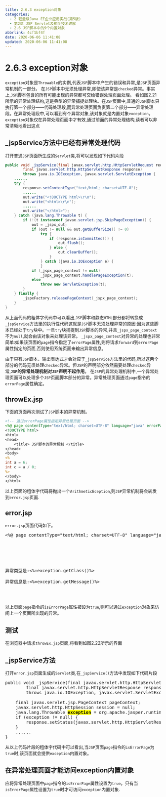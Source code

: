 ```yaml
---
title: 2.6.3 exception对象
categories:
  - 2 轻量级Java EE企业应用实战(第5版)
  - 第2章 JSP Servlet及相关技术详解
  - 2.6 JSP脚本中的9个内置对象
abbrlink: 4cf1bf4f
date: 2020-06-06 11:41:08
updated: 2020-06-06 11:41:08
---
```

# 2.6.3 exception对象
`exception`对象是`Throwable`的实例,代表`JSP`脚本中产生的错误和异常,是`JSP`页面异常机制的一部分。
在`JSP`脚本中无须处理异常,即使该异常是`checked`异常。事实上,`JSP`脚本包含的所有可能出现的异常都可交给错误处理页面处理。
看如图2.21所示的异常处理结构,这是典型的异常捕捉处理块。在`JSP`页面中,普通的`JSP`脚本只执行第一个部分——代码处理段,而异常处理页面负责第二个部分——异常处理段。在异常处理段中,可以看到有个异常对象,该对象就是内置对象`exception`。
`exception`对象仅在异常处理页面中才有效,通过前面的异常处理结构,读者可以非常清晰地看出这点

## _jspService方法中已经有异常处理代码
打开普通`JSP`页面所生成的`Servlet`类,将可以发现如下代码片段
```java
public void _jspService(final javax.servlet.http.HttpServletRequest request,
        final javax.servlet.http.HttpServletResponse response)
        throws java.io.IOException, javax.servlet.ServletException {
    ......
    try {
        response.setContentType("text/html; charset=UTF-8");
        ......
        out.write("<!DOCTYPE html>\r\n");
        out.write("<html>\r\n");
        ......
        out.write("</html>");
    } catch (java.lang.Throwable t) {
        if (!(t instanceof javax.servlet.jsp.SkipPageException)) {
            out = _jspx_out;
            if (out != null && out.getBufferSize() != 0)
                try {
                    if (response.isCommitted()) {
                        out.flush();
                    } else {
                        out.clearBuffer();
                    }
                } catch (java.io.IOException e) {
                }
            if (_jspx_page_context != null)
                _jspx_page_context.handlePageException(t);
            else
                throw new ServletException(t);
        }
    } finally {
        _jspxFactory.releasePageContext(_jspx_page_context);
    }
}
```
从上面代码的粗体字代码中可以看出,`JSP`脚本和静态`HTML`部分都将转换成`_jspService`方法里的执行性代码这就是`JSP`脚本无须处理异常的原因:因为这些脚本已经处于`try`块中。一旦`try`块捕捉到`JSP`脚本的异常,并且`_jspx_page_context`不为`null`,就会由该对象来处理该异常。
`_jspx_page_context`对异常的处理也非常简单:如果该页面的`page`指令指定了`errorPage`属性,则将请求`forward`到`errorPage`属性指定的页面,否则使用系统页面来输出异常信息。

由于只有`JSP`脚本、输出表达式才会对应于`_jspService`方法里的代码,所以这两个部分的代码无须处理`checked`异常。但`JSP`的声明部分依然需要处理`checked`异常,**`JSP`的异常处理机制对`JSP`声明不起作用**。
在`JSP`的异常处理机制中,一个异常处理页面可以处理多个`JSP`页面脚本部分的异常。异常处理页面通过`page`指令的`errorPage`属性确定。
## throwEx.jsp
下面的页面再次测试了`JSP`脚本的异常机制。
```jsp
<!-- 通过errorPage属性指定异常处理页面 -->
<%@ page contentType="text/html; charset=UTF-8" language="java" errorPage="error.jsp" %>
<!DOCTYPE html>
<html>
<head>
    <title> JSP脚本的异常机制 </title>
</head>
<body>
<%
int a = 6;
int c = a / 0;
%>
</body>
</html>
```
以上页面的粗体字代码将抛出一个`ArithmeticEception`,则`JSP`异常机制将会转发到`error.jsp`页面.
## error.jsp
`error.jsp`页面代码如下。
<pre>
<%@ page contentType="text/html; charset=UTF-8" language="java" <mark>isErrorPage="true"</mark> %>
<!DOCTYPE html>
<html>
<head>
    <title> 异常处理页面 </title>
</head>
<body>
异常类型是:<%=exception.getClass()%><br/>
异常信息是:<%=exception.getMessage()%><br/>
</body>
</html>
</pre>
以上页面`page`指令的`isErrorPage`属性被设为`true`,则可以通过`exception`对象来访间上一个页面所出现的异常。
## 测试
在浏览器中请求`throwEx.jsp`页面,将看到如图2.22所示的界面
## _jspService方法
打开`error.jsp`页面生成的`Servlet`类,在`_jspService()`方法中发现如下代码片段
<pre>
public void _jspService(final javax.servlet.http.HttpServletRequest request,
        final javax.servlet.http.HttpServletResponse response)
        throws java.io.IOException, javax.servlet.ServletException {

    final javax.servlet.jsp.PageContext pageContext;
    javax.servlet.http.HttpSession session = null;
    java.lang.Throwable <mark><strong>exception</strong></mark> = org.apache.jasper.runtime.JspRuntimeLibrary.getThrowable(request);
    if (exception != null) {
        response.setStatus(javax.servlet.http.HttpServletResponse.SC_INTERNAL_SERVER_ERROR);
    }
    ......
}
</pre>
从以上代码片段的粗体字代码中可以看出,当`JSP`页面`page`指令的`isErrorPage`为`true`时,该页面就会提供`exception`内置对象。
## 在异常处理页面才能访问exception内置对象
应将异常处理页面中`page`指令的`isErrorPage`属性设置为`true`。只有当`isErrorPage`属性设置为`true`时才可访问`exception`内置对象.